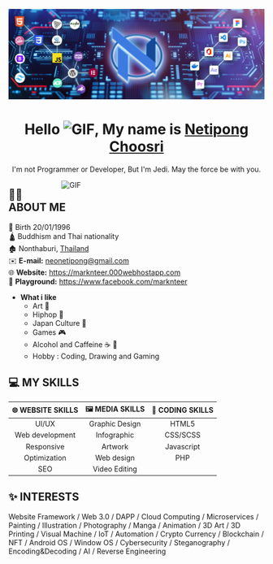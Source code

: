 <img src="Tools(Custom).png" width="1200"> <br>

<h1 align="center">Hello <img src="https://raw.githubusercontent.com/MartinHeinz/MartinHeinz/master/wave.gif" width="30" alt="GIF">, My name is <ins>Netipong Choosri</ins></h1>

<p align="center">I'm not Programmer or Developer, But I'm Jedi. May the force be with you.</p>
<div>
<img hight="400" width="400" alt="GIF" align="right" src="https://media.giphy.com/media/xBAreNGk5DapO/giphy.gif">
</div>

## 🙋‍♂️ ABOUT ME

👶 Birth 20/01/1996 <br> 
🛕 Buddhism and Thai nationality <br>
🏚️ Nonthaburi, [Thailand](https://www.google.com/maps/place/thailand) <br>
✉️ **E-mail:** neonetipong@gmail.com <br>
🌐 **Website:** https://marknteer.000webhostapp.com <br>
🎌 **Playground:** https://www.facebook.com/marknteer

* **What i like**
  - Art 🎨 
  - Hiphop 🤸
  - Japan Culture 👹
  - Games 🎮
  - Alcohol and Caffeine ☕️ 🍺
  - Hobby : Coding, Drawing and Gaming

## 💻 MY SKILLS

| 🌐 WEBSITE SKILLS | 🖼️ MEDIA SKILLS | 📃 CODING SKILLS |
|:----------:|:-------------:|:------:|
| UI/UX | Graphic Design | HTML5 |
| Web development | Infographic | CSS/SCSS |
| Responsive | Artwork | Javascript |
| Optimization | Web design | PHP |
| SEO | Video Editing |

## ✨ INTERESTS

Website Framework / Web 3.0 / DAPP / Cloud Computing / Microservices / Painting / Illustration / Photography / Manga / Animation / 3D Art / 3D Printing / Visual Machine / IoT /  Automation / Crypto Currency / Blockchain / NFT / Android OS / Window OS / Cybersecurity / Steganography / Encoding&Decoding / AI / Reverse Engineering
